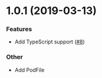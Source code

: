 # 1.0.1 (2019-03-13)

### Features

* Add TypeScript support ([#8](https://github.com/react-native-community/react-native-statusbar/issues/8))
### Other

* Add PodFile
